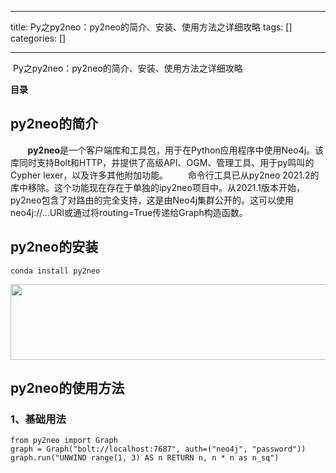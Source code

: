 
--- 
title:  Py之py2neo：py2neo的简介、安装、使用方法之详细攻略 
tags: []
categories: [] 

---
 Py之py2neo：py2neo的简介、安装、使用方法之详细攻略





**目录**













## **<strong><strong>py2neo的简介**</strong></strong>

       **<strong><strong>py2neo**</strong></strong>是一个客户端库和工具包，用于在Python应用程序中使用Neo4j。该库同时支持Bolt和HTTP，并提供了高级API、OGM、管理工具、用于py鸣叫的Cypher lexer，以及许多其他附加功能。        命令行工具已从py2neo 2021.2的库中移除。这个功能现在存在于单独的ipy2neo项目中。从2021.1版本开始，py2neo包含了对路由的完全支持，这是由Neo4j集群公开的。这可以使用neo4j://…URI或通过将routing=True传递给Graph构造函数。





## **<strong><strong>py2neo的安装**</strong></strong>

```
conda install py2neo
```



<img alt="" height="121" src="https://img-blog.csdnimg.cn/7b6c64b57e284cdb820640db9fabc2b1.png" width="1200">





## **<strong><strong>py2neo的使用方法**</strong></strong>

### **<strong><strong>1、基础用法**</strong></strong>

```
from py2neo import Graph
graph = Graph("bolt://localhost:7687", auth=("neo4j", "password"))
graph.run("UNWIND range(1, 3) AS n RETURN n, n * n as n_sq")
```





